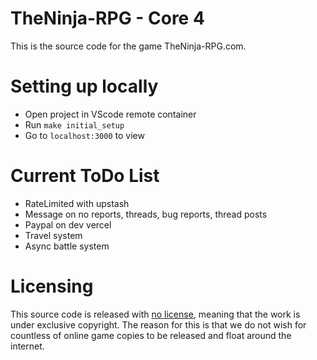 # TheNinja-RPG - Core 4

This is the source code for the game TheNinja-RPG.com.

# Setting up locally

- Open project in VScode remote container
- Run `make initial_setup`
- Go to `localhost:3000` to view

# Current ToDo List

- RateLimited with upstash
- Message on no reports, threads, bug reports, thread posts
- Paypal on dev vercel
- Travel system
- Async battle system

# Licensing

This source code is released with [no license](https://choosealicense.com/no-permission/), meaning that the work is under exclusive copyright. The reason for this is that we do not wish for countless of online game copies to be released and float around the internet.
